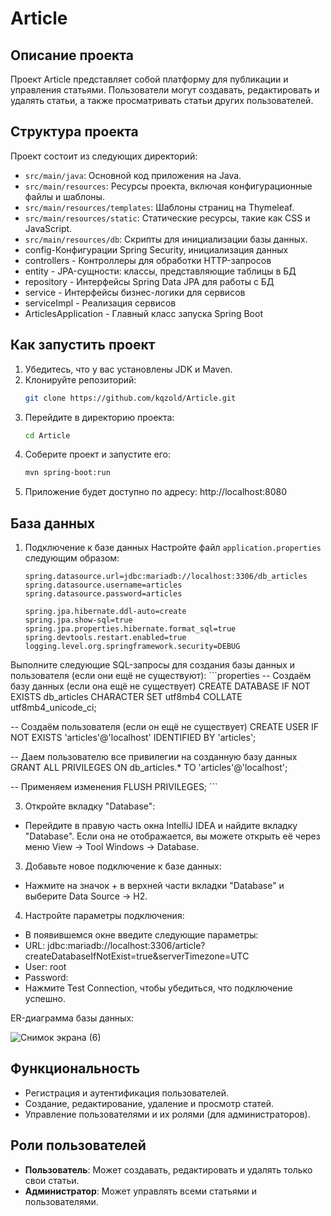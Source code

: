 # Article

## Описание проекта
Проект Article представляет собой платформу для публикации и управления статьями. Пользователи могут создавать, редактировать и удалять статьи, а также просматривать статьи других пользователей.

## Структура проекта
Проект состоит из следующих директорий:

- `src/main/java`: Основной код приложения на Java.
- `src/main/resources`: Ресурсы проекта, включая конфигурационные файлы и шаблоны.
- `src/main/resources/templates`: Шаблоны страниц на Thymeleaf.
- `src/main/resources/static`: Статические ресурсы, такие как CSS и JavaScript.
- `src/main/resources/db`: Скрипты для инициализации базы данных.
- config-Конфигурации Spring Security, инициализация данных
- controllers - Контроллеры для обработки HTTP-запросов
- entity - JPA-сущности: классы, представляющие таблицы в БД
- repository - Интерфейсы Spring Data JPA для работы с БД
- service - Интерфейсы бизнес-логики для сервисов
- serviceImpl - Реализация сервисов
- ArticlesApplication - Главный класс запуска Spring Boot

## Как запустить проект
1. Убедитесь, что у вас установлены JDK и Maven.
2. Клонируйте репозиторий:
    ```bash
    git clone https://github.com/kqzold/Article.git
    ```
3. Перейдите в директорию проекта:
    ```bash
    cd Article
    ```
4. Соберите проект и запустите его:
    ```bash
    mvn spring-boot:run
    ```
5. Приложение будет доступно по адресу:
http://localhost:8080


## База данных
1. Подключение к базе данных
   Настройте файл `application.properties` следующим образом:
   ```properties
   spring.datasource.url=jdbc:mariadb://localhost:3306/db_articles
   spring.datasource.username=articles
   spring.datasource.password=articles

   spring.jpa.hibernate.ddl-auto=create
   spring.jpa.show-sql=true
   spring.jpa.properties.hibernate.format_sql=true
   spring.devtools.restart.enabled=true
   logging.level.org.springframework.security=DEBUG
   ```
Выполните следующие SQL-запросы для создания базы данных и пользователя (если они ещё не существуют):
    ```properties
-- Создаём базу данных (если она ещё не существует)
CREATE DATABASE IF NOT EXISTS db_articles 
    CHARACTER SET utf8mb4 
    COLLATE utf8mb4_unicode_ci;

-- Создаём пользователя (если он ещё не существует)
CREATE USER IF NOT EXISTS 'articles'@'localhost' IDENTIFIED BY 'articles';

-- Даем пользователю все привилегии на созданную базу данных
GRANT ALL PRIVILEGES ON db_articles.* TO 'articles'@'localhost';

-- Применяем изменения
FLUSH PRIVILEGES;
    ```

3. Откройте вкладку "Database":

- Перейдите в правую часть окна IntelliJ IDEA и найдите вкладку "Database". Если она не отображается, вы можете открыть её через меню View -> Tool Windows -> Database.

3. Добавьте новое подключение к базе данных:

- Нажмите на значок + в верхней части вкладки "Database" и выберите Data Source -> H2.

4. Настройте параметры подключения:

- В появившемся окне введите следующие параметры:
- URL: jdbc:mariadb://localhost:3306/article?createDatabaseIfNotExist=true&serverTimezone=UTC
- User: root
- Password: 
- Нажмите Test Connection, чтобы убедиться, что подключение успешно.

ER-диаграмма базы данных:

![Снимок экрана (6)](https://github.com/user-attachments/assets/20202200-1813-44d5-9caa-2546b2e33ce8)
## Функциональность
- Регистрация и аутентификация пользователей.
- Создание, редактирование, удаление и просмотр статей.
- Управление пользователями и их ролями (для администраторов).

## Роли пользователей
- **Пользователь**: Может создавать, редактировать и удалять только свои статьи.
- **Администратор**: Может управлять всеми статьями и пользователями.
